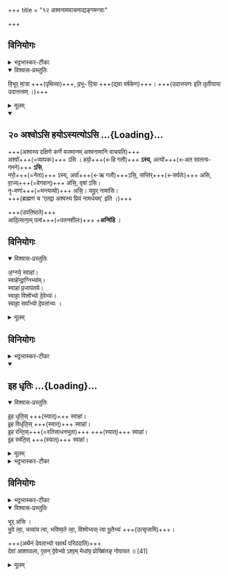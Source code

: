 +++
title = "१२ अश्वनामवाचनाद्यङ्गमन्त्राः"

+++

## विनियोगः
<details><summary>भट्टभास्कर-टीका</summary>

अश्वस्य दक्षिणे कर्णे यजमानम् अश्वनामानि वाचयति।
</details>
<details open><summary>विश्वास-प्रस्तुतिः</summary>

वि॒भूर् मा॒त्रा +++(पृथिव्या)+++, प्र॒भूᳶ पि॒त्रा +++(द्यवा वर्षकेण)+++। +++(उदात्तयणः इति तृतीयाया उदात्तत्वम् ।)+++
</details>
<details><summary>मूलम्</summary>

वि॒भूर् मा॒त्रा +++(पृथिव्या)+++, प्र॒भूᳶ पि॒त्रा +++(द्यवा वर्षकेण)+++। +++(उदात्तयणः इति तृतीयाया उदात्तत्वम् ।)+++
</details>
<div class="js_include" includetitle="false" newlevelforh1="2" unfilled url="/vedAH_yajuH/taittirIyam/sUtram/ApastambaH/gRhyam/ekAgnikANDam/vishvAsa-prastutiH/2_21/20_ashvo-si_hayo-syatyo-si.md">
<details open><summary><h2>२० अश्वोऽसि हयोऽस्यत्योऽसि ...{Loading}...</h2></summary>


+++(अश्वस्य दक्षिणे कर्णे यजमानम् अश्वनामानि वाचयति)+++  
अश्वो॑+++(=व्यापकः)+++ ऽसि । हयो॒+++(←हि गतौ)+++ **ऽस्य्**, अत्यो॑+++(←अत सातत्य-गमने)+++ **ऽसि**,  
नरो॒+++(=नेता)+++ ऽस्य्, अर्वा॑+++(←ऋ गतौ)+++ऽसि॒, सप्ति॑र्+++(←सर्पतेः)+++ असि, वा॒ज्य्+++(=वेगवान्)+++ अ॑सि॒, वृषा॑ ऽसि।  
नृ॒-मणा॑+++(=मन्त्यव्यो)+++ असि॒। ययु॒र् नामा॑सि।  
+++(ब्राह्मणं च 'एतद्वा अश्वस्य प्रियं नामधेयम्' इति ।)+++

+++(उपतिष्ठते)+++  
आदि॒त्याना॒म् पत्व॑+++(=पतनशीलः)+++ +**अन्वि॑हि** ।  

</details>
</div>



## विनियोगः

<details open><summary>विश्वास-प्रस्तुतिः</summary>

अ॒ग्नये॒ स्वाहा॑।  
स्वाहे॑न्द्रा॒ग्निभ्या॑म्।  
स्वाहा॑ प्र॒जाप॑तये।  
स्वाहा॒ विश्वे॑भ्यो दे॒वेभ्यः॑।  
स्वाहा॒ सर्वा॑भ्यो दे॒वता॑भ्यः ।
</details>
<details><summary>मूलम्</summary>

अ॒ग्नये॒ स्वाहा॑।  
स्वाहे॑न्द्रा॒ग्निभ्या॑म्।  
स्वाहा॑ प्र॒जाप॑तये।  
स्वाहा॒ विश्वे॑भ्यो दे॒वेभ्यः॑।  
स्वाहा॒ सर्वा॑भ्यो दे॒वता॑भ्यः ।

</details>

## विनियोगः
<details><summary>भट्टभास्कर-टीका</summary>

4सायमश्वस्य पत्सु चतस्रो धृतीर्जुहोति - इह धृतिरित्यादि ॥
</details>
<div class="js_include" includetitle="false" newlevelforh1="2" unfilled url="/vedAH_yajuH/taittirIyam/sArasvata-vibhAgaH/saMhitA/yajuH/sarva-prastutiH/7/1/11_ashvamedhaH/12_ashvanAmavAchanAdyangamantrAH/iha_dhRtiH.md">
<details open><summary><h2>इह धृतिः ...{Loading}...</h2></summary>
<details open><summary>विश्वास-प्रस्तुतिः</summary>

इ॒ह धृति॒स् +++(स्यात्)+++ स्वाहा॑।  
इ॒ह विधृ॑ति॒स् +++(स्यात्)+++ स्वाहा॑।  
इ॒ह रन्ति॒स्+++(=रतिसाधनभूता)+++ +++(स्यात्)+++ स्वाहा॑।  
इ॒ह रम॑ति॒स् +++(स्यात्)+++ स्वाहा॑।
</details>
<details><summary>मूलम्</summary>

इ॒ह धृति॒स् स्वाहा॑ । इ॒ह विधृ॑ति॒स् स्वाहा॑ ।  
इ॒ह रन्ति॒स् स्वाहा॑ । इ॒ह रम॑ति॒स् स्वाहा॑ ।
[संयुक्तमन्त्रः- इ॒ह धृति॒स्स्वाहे॒ह विधृ॑ति॒स्स्वाहे॒ह रन्ति॒स्स्वाहे॒ह रम॑ति॒स्स्वाहा॒]
</details>
<details><summary>भट्टभास्कर-टीका</summary>

इहास्मिन् पादे धृतिर्धारणं तृप्तिर्वाऽस्तु । इह विधृतिः विद्यापुत्रादिसंपत्प्रभवा धृतिरस्तु । रन्तिः रतिसाधनभूता गवादयः सन्तु । 'क्तिच्क्तौ च' इति क्तिच् 'न क्तिचि दीर्घश्च' इति नलोपाभावः । इह रमतिः इह रमणमस्तु । रमतेरौणादिकोतिप्रत्ययः, उभयत्र वृषादित्वादाद्युदात्तत्वम् ॥
</details>
</details>
</div>  



## विनियोगः
<details><summary>भट्टभास्कर-टीका</summary>

अश्वमुत्सृजति।
</details>
<details open><summary>विश्वास-प्रस्तुतिः</summary>

भूर् अ॑सि ।  
भु॒वे त्वा॒, भव्या॑य त्वा, भविष्य॒ते त्वा॒,
विश्वे॑भ्यस् त्वा भू॒तेेभ्यः॑ +++(उत्सृजामि)+++।

+++(अथैनं देवताभ्यो रक्षार्थं परिददाति)+++  
देवा॑ आशापाला,
ए॒तन् दे॒वेभ्यो ऽश्व॒म् मेधा॑य॒ प्रोख्षि॑तङ् गोपायत ॥ [41]  
</details>
<details><summary>मूलम्</summary>

भूर् अ॑सि ।  
भु॒वे त्वा॒, भव्या॑य त्वा, भविष्य॒ते त्वा॒,
विश्वे॑भ्यस् त्वा भू॒तेेभ्यः॑।

देवा॑ आशापाला,
ए॒तन् दे॒वेभ्यो ऽश्व॒म् मेधा॑य॒ प्रोख्षि॑तङ् गोपायत ॥ [41]  

</details>
